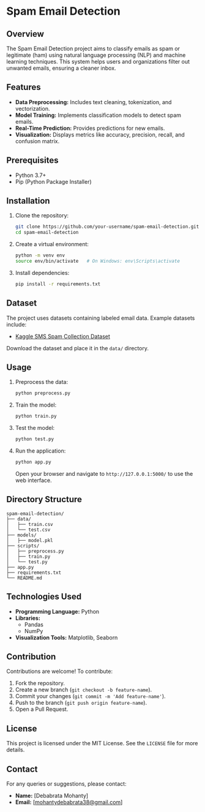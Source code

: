 # Spam Email Detection

## Overview
The Spam Email Detection project aims to classify emails as spam or legitimate (ham) using natural language processing (NLP) and machine learning techniques. This system helps users and organizations filter out unwanted emails, ensuring a cleaner inbox.

## Features
- **Data Preprocessing:** Includes text cleaning, tokenization, and vectorization.
- **Model Training:** Implements classification models to detect spam emails.
- **Real-Time Prediction:** Provides predictions for new emails.
- **Visualization:** Displays metrics like accuracy, precision, recall, and confusion matrix.

## Prerequisites
- Python 3.7+
- Pip (Python Package Installer)

## Installation
1. Clone the repository:
   ```bash
   git clone https://github.com/your-username/spam-email-detection.git
   cd spam-email-detection
   ```
2. Create a virtual environment:
   ```bash
   python -m venv env
   source env/bin/activate   # On Windows: env\Scripts\activate
   ```
3. Install dependencies:
   ```bash
   pip install -r requirements.txt
   ```

## Dataset
The project uses datasets containing labeled email data. Example datasets include:
- [Kaggle SMS Spam Collection Dataset](https://www.kaggle.com/uciml/sms-spam-collection-dataset)

Download the dataset and place it in the `data/` directory.

## Usage
1. Preprocess the data:
   ```bash
   python preprocess.py
   ```
2. Train the model:
   ```bash
   python train.py
   ```
3. Test the model:
   ```bash
   python test.py
   ```
4. Run the application:
   ```bash
   python app.py
   ```
   Open your browser and navigate to `http://127.0.0.1:5000/` to use the web interface.

## Directory Structure
```
spam-email-detection/
├── data/
│   ├── train.csv
│   └── test.csv
├── models/
│   ├── model.pkl
├── scripts/
│   ├── preprocess.py
│   ├── train.py
│   └── test.py
├── app.py
├── requirements.txt
└── README.md
```

## Technologies Used
- **Programming Language:** Python
- **Libraries:**
  - Pandas
  - NumPy
- **Visualization Tools:** Matplotlib, Seaborn

## Contribution
Contributions are welcome! To contribute:
1. Fork the repository.
2. Create a new branch (`git checkout -b feature-name`).
3. Commit your changes (`git commit -m 'Add feature-name'`).
4. Push to the branch (`git push origin feature-name`).
5. Open a Pull Request.

## License
This project is licensed under the MIT License. See the `LICENSE` file for more details.

## Contact
For any queries or suggestions, please contact:
- **Name:** [Debabrata Mohanty]
- **Email:** [mohantydebabrata38@gmail.com]
